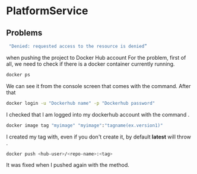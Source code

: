 # PlatformService
 




## Problems
```bash
 "Denied: requested access to the resource is denied”
```
 when pushing the project to Docker Hub account For the problem, first of all, we need to check if there is a docker container currently running.
 ```sh
docker ps
```
We can see it from the console screen that comes with the command. After that
 ```sh
docker login -u "Dockerhub name" -p "Dockerhub password"
```
I checked that I am logged into my dockerhub account with the command .
 ```sh
docker image tag "myimage" "myimage":"tagname(ex.version1)"
```
I created my tag with, even if you don't create it, by default **latest**  will throw .
```sh
docker push <hub-user>/<repo-name>:<tag>
```
It was fixed when I pushed again with the method.
